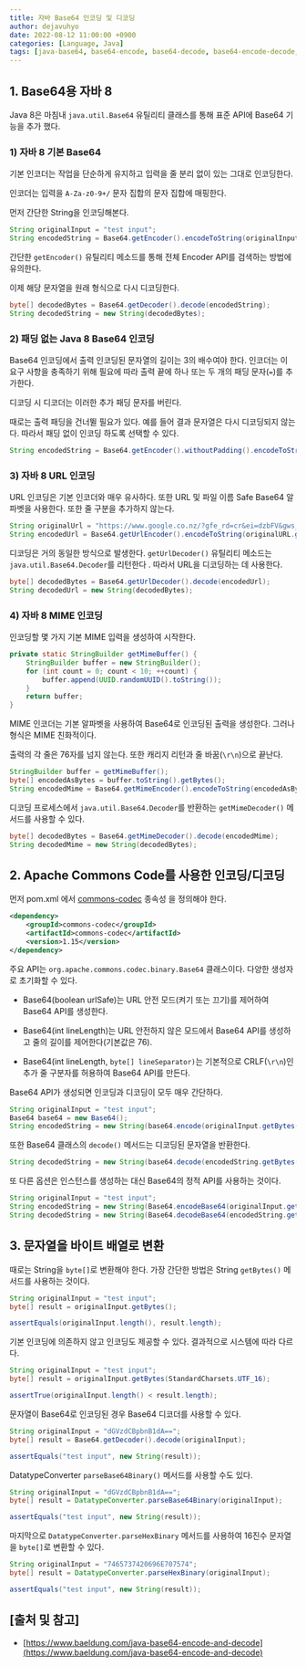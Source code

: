```yaml
---
title: 자바 Base64 인코딩 및 디코딩
author: dejavuhyo
date: 2022-08-12 11:00:00 +0900
categories: [Language, Java]
tags: [java-base64, base64-encode, base64-decode, base64-encode-decode, java-encode-decode, base64, 자바-base64, 자바-인코딩, 자바-디코딩, base64-인코딩, base64-디코딩]
---
```


## 1. Base64용 자바 8
Java 8은 마침내 `java.util.Base64` 유틸리티 클래스를 통해 표준 API에 Base64 기능을 추가 했다.

### 1) 자바 8 기본 Base64
기본 인코더는 작업을 단순하게 유지하고 입력을 줄 분리 없이 있는 그대로 인코딩한다.

인코더는 입력을 `A-Za-z0-9+/` 문자 집합의 문자 집합에 매핑한다.

먼저 간단한 String을 인코딩해본다.

```java
String originalInput = "test input";
String encodedString = Base64.getEncoder().encodeToString(originalInput.getBytes());
```

간단한 `getEncoder()` 유틸리티 메소드를 통해 전체 Encoder API를 검색하는 방법에 유의한다.

이제 해당 문자열을 원래 형식으로 다시 디코딩한다.

```java
byte[] decodedBytes = Base64.getDecoder().decode(encodedString);
String decodedString = new String(decodedBytes);
```

### 2) 패딩 없는 Java 8 Base64 인코딩
Base64 인코딩에서 출력 인코딩된 문자열의 길이는 3의 배수여야 한다. 인코더는 이 요구 사항을 충족하기 위해 필요에 따라 출력 끝에 하나 또는 두 개의 패딩 문자(`=`)를 추가한다.

디코딩 시 디코더는 이러한 추가 패딩 문자를 버린다.

때로는 출력 패딩을 건너뛸 필요가 있다. 예를 들어 결과 문자열은 다시 디코딩되지 않는다. 따라서 패딩 없이 인코딩 하도록 선택할 수 있다.

```java
String encodedString = Base64.getEncoder().withoutPadding().encodeToString(originalInput.getBytes());
```

### 3) 자바 8 URL 인코딩
URL 인코딩은 기본 인코더와 매우 유사하다. 또한 URL 및 파일 이름 Safe Base64 알파벳을 사용한다. 또한 줄 구분을 추가하지 않는다.

```java
String originalUrl = "https://www.google.co.nz/?gfe_rd=cr&ei=dzbFV&gws_rd=ssl#q=java";
String encodedUrl = Base64.getUrlEncoder().encodeToString(originalURL.getBytes());
```

디코딩은 거의 동일한 방식으로 발생한다. `getUrlDecoder()` 유틸리티 메소드는 `java.util.Base64.Decoder`를 리턴한다 . 따라서 URL을 디코딩하는 데 사용한다.

```java
byte[] decodedBytes = Base64.getUrlDecoder().decode(encodedUrl);
String decodedUrl = new String(decodedBytes);
```

### 4) 자바 8 MIME 인코딩
인코딩할 몇 가지 기본 MIME 입력을 생성하여 시작한다.

```java
private static StringBuilder getMimeBuffer() {
    StringBuilder buffer = new StringBuilder();
    for (int count = 0; count < 10; ++count) {
        buffer.append(UUID.randomUUID().toString());
    }
    return buffer;
}
```

MIME 인코더는 기본 알파벳을 사용하여 Base64로 인코딩된 출력을 생성한다. 그러나 형식은 MIME 친화적이다.

출력의 각 줄은 76자를 넘지 않는다. 또한 캐리지 리턴과 줄 바꿈(`\r\n`)으로 끝난다.

```java
StringBuilder buffer = getMimeBuffer();
byte[] encodedAsBytes = buffer.toString().getBytes();
String encodedMime = Base64.getMimeEncoder().encodeToString(encodedAsBytes);
```

디코딩 프로세스에서 `java.util.Base64.Decoder`를 반환하는 `getMimeDecoder()` 메서드를 사용할 수 있다.

```java
byte[] decodedBytes = Base64.getMimeDecoder().decode(encodedMime);
String decodedMime = new String(decodedBytes);
```

## 2. Apache Commons Code를 사용한 인코딩/디코딩
먼저 pom.xml 에서 [commons-codec](https://search.maven.org/search?q=g:commons-codec%20AND%20a:commons-codec) 종속성 을 정의해야 한다.

```xml
<dependency>
    <groupId>commons-codec</groupId>
    <artifactId>commons-codec</artifactId>
    <version>1.15</version>
</dependency>
```

주요 API는 `org.apache.commons.codec.binary.Base64` 클래스이다. 다양한 생성자로 초기화할 수 있다.

* Base64(boolean urlSafe)는 URL 안전 모드(켜기 또는 끄기)를 제어하여 Base64 API를 생성한다.

* Base64(int lineLength)는 URL 안전하지 않은 모드에서 Base64 API를 생성하고 줄의 길이를 제어한다(기본값은 76).

* Base64(int lineLength, `byte[] lineSeparator)`는 기본적으로 CRLF(`\r\n`)인 추가 줄 구분자를 허용하여 Base64 API를 만든다.

Base64 API가 생성되면 인코딩과 디코딩이 모두 매우 간단하다.

```java
String originalInput = "test input";
Base64 base64 = new Base64();
String encodedString = new String(base64.encode(originalInput.getBytes()));
```

또한 Base64 클래스의 `decode()` 메서드는 디코딩된 문자열을 반환한다.

```java
String decodedString = new String(base64.decode(encodedString.getBytes()));
```

또 다른 옵션은 인스턴스를 생성하는 대신 Base64의 정적 API를 사용하는 것이다.

```java
String originalInput = "test input";
String encodedString = new String(Base64.encodeBase64(originalInput.getBytes()));
String decodedString = new String(Base64.decodeBase64(encodedString.getBytes()));
```

## 3. 문자열을 바이트 배열로 변환
때로는 String을 `byte[]`로 변환해야 한다. 가장 간단한 방법은 String `getBytes()` 메서드를 사용하는 것이다.

```java
String originalInput = "test input";
byte[] result = originalInput.getBytes();

assertEquals(originalInput.length(), result.length);
```

기본 인코딩에 의존하지 않고 인코딩도 제공할 수 있다. 결과적으로 시스템에 따라 다르다.

```java
String originalInput = "test input";
byte[] result = originalInput.getBytes(StandardCharsets.UTF_16);

assertTrue(originalInput.length() < result.length);
```

문자열이 Base64로 인코딩된 경우 Base64 디코더를 사용할 수 있다.

```java
String originalInput = "dGVzdCBpbnB1dA==";
byte[] result = Base64.getDecoder().decode(originalInput);

assertEquals("test input", new String(result));
```

DatatypeConverter `parseBase64Binary()` 메서드를 사용할 수도 있다.

```java
String originalInput = "dGVzdCBpbnB1dA==";
byte[] result = DatatypeConverter.parseBase64Binary(originalInput);

assertEquals("test input", new String(result));
```

마지막으로 `DatatypeConverter.parseHexBinary` 메서드를 사용하여 16진수 문자열을 `byte[]`로 변환할 수 있다.

```java
String originalInput = "7465737420696E707574";
byte[] result = DatatypeConverter.parseHexBinary(originalInput);

assertEquals("test input", new String(result));
```

## [출처 및 참고]
* [https://www.baeldung.com/java-base64-encode-and-decode](https://www.baeldung.com/java-base64-encode-and-decode)
